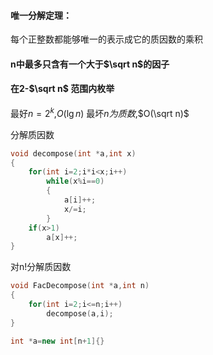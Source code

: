 #### 唯一分解定理：

每个正整数都能够唯一的表示成它的质因数的乘积

#### n中最多只含有一个大于$\sqrt n$的因子

#### 在2-$\sqrt n$ 范围内枚举

最好$n=2^k$,$O(\lg n)$ 
最坏$n为质数$,$O(\sqrt n)$ 

分解质因数
```c++
void decompose(int *a,int x)
{
	for(int i=2;i*i<x;i++)
		while(x%i==0)
		{
			a[i]++;
			x/=i;
		}
	if(x>1)
		a[x]++;
}
```
对n!分解质因数
```c++
void FacDecompose(int *a,int n)
{
	for(int i=2;i<=n;i++)
		decompose(a,i);
}
```
```c++
int *a=new int[n+1]{}
```

